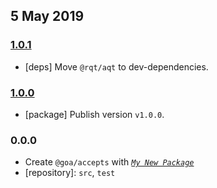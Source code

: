 ## 5 May 2019

### [1.0.1](https://github.com/idiocc/accepts/compare/v1.0.0...v1.0.1)

- [deps] Move `@rqt/aqt` to dev-dependencies.

### [1.0.0](https://github.com/idiocc/accepts/compare/v0.0.0-pre...v1.0.0)

- [package] Publish version `v1.0.0`.

### 0.0.0

- Create `@goa/accepts` with _[`My New Package`](https://mnpjs.org)_
- [repository]: `src`, `test`